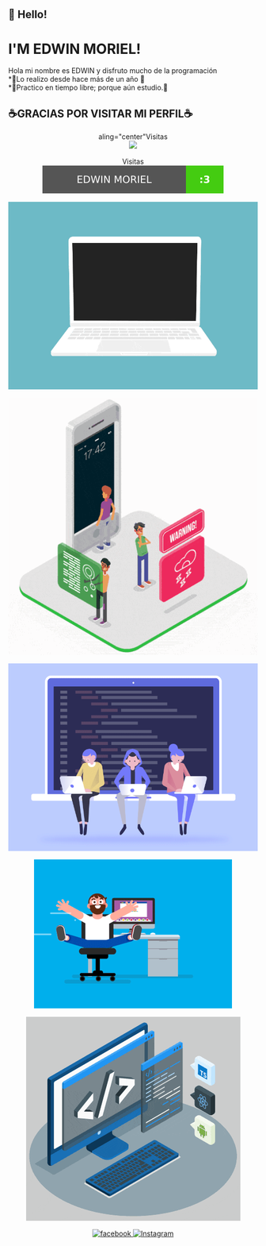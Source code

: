 ## 👋 Hello!
#  I'M EDWIN MORIEL!

Hola mi nombre es EDWIN y disfruto mucho de la programación </br>
*🐳Lo realizo desde hace más de un año 🐳 </br> 
*🤖Practico en tiempo libre; porque aún estudio.🤖



## ☕GRACIAS POR VISITAR MI PERFIL☕

<p align="center"> 
  aling="center"Visitas<br>
  <img src="https://profile-counter.glitch.me/sagar-viradiya/count.svg" />
</p>
<p align="center"> 
  Visitas<br>
  <img src="https://raw.githubusercontent.com/Im-Edwin/Im-Edwin/main/README/website.svg" />
</p>

<p align="center">
  <img src="https://raw.githubusercontent.com/Im-Edwin/Im-Edwin/main/README/code.gif">
</p>
<p align="center">
  <img src="https://raw.githubusercontent.com/Im-Edwin/Im-Edwin/main/README/1eb8dff28222a11acc3a1926a94d26fd.gif">
</p>
<p align="center">
  <img src="https://raw.githubusercontent.com/Im-Edwin/Im-Edwin/main/README/developers-gif-showcase.gif">
</p>
<p align="center">
  <img src="https://raw.githubusercontent.com/Im-Edwin/Im-Edwin/main/README/coder.gif">
</p>
<p align="center">
  <img src="https://raw.githubusercontent.com/Im-Edwin/Im-Edwin/main/README/techstack.gif">
</p>

<p align="center">
  <a href="https://facebook.com/edwinmoriel20" target="_blank">
    <img src="https://img.shields.io/badge/facebook-%231DA1F2.svg?&style=for-the-badge&logo=facebook&logoColor=white&color=071A2C" alt="facebook"/>


  <a href="https://instagram.com/moriel_esteban" target="_blank">
    <img src="https://img.shields.io/badge/instagram-%23E4405F.svg?&style=for-the-badge&logo=instagram&logoColor=white&color=071A2C" alt="Instagram"/>
  </a>

</p>
